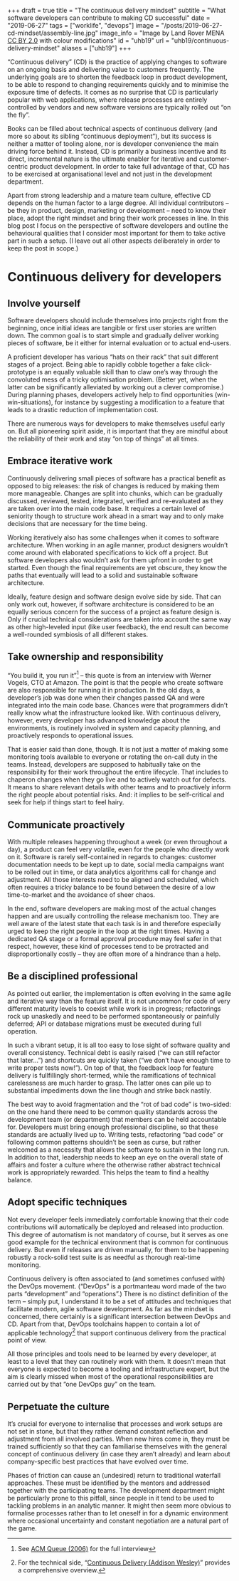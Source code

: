 +++
draft = true
title = "The continuous delivery mindset"
subtitle = "What software developers can contribute to making CD successful"
date = "2019-06-27"
tags = ["worklife", "devops"]
image = "/posts/2019-06-27-cd-mindset/assembly-line.jpg"
image_info = "Image by Land Rover MENA [CC BY 2.0](http://creativecommons.org/licenses/by/2.0) with colour modifications"
id = "uhb19"
url = "uhb19/continuous-delivery-mindset"
aliases = ["uhb19"]
+++

“Continuous delivery” (CD) is the practice of applying changes to software on an ongoing basis and delivering value to customers frequently. The underlying goals are to shorten the feedback loop in product development, to be able to respond to changing requirements quickly and to minimise the exposure time of defects. It comes as no surprise that CD is particularly popular with web applications, where release processes are entirely controlled by vendors and new software versions are typically rolled out “on the fly”.

Books can be filled about technical aspects of continuous delivery (and more so about its sibling “continuous deployment”), but its success is neither a matter of tooling alone, nor is developer convenience the main driving force behind it. Instead, CD is primarily a business incentive and its direct, incremental nature is the ultimate enabler for iterative and customer-centric product development. In order to take full advantage of that, CD has to be exercised at organisational level and not just in the development department.

Apart from strong leadership and a mature team culture, effective CD depends on the human factor to a large degree. All individual contributors – be they in product, design, marketing or development – need to know their place, adopt the right mindset and bring their work processes in line. In this blog post I focus on the perspective of software developers and outline the behavioural qualities that I consider most important for them to take active part in such a setup. (I leave out all other aspects deliberately in order to keep the post in scope.)

# Continuous delivery for developers

## Involve yourself

Software developers should include themselves into projects right from the beginning, once initial ideas are tangible or first user stories are written down. The common goal is to start simple and gradually deliver working pieces of software, be it either for internal evaluation or to actual end-users.

A proficient developer has various “hats on their rack” that suit different stages of a project. Being able to rapidly cobble together a fake click-prototype is an equally valuable skill than to claw one’s way through the convoluted mess of a tricky optimisation problem. (Better yet, when the latter can be significantly alleviated by working out a clever compromise.) During planning phases, developers actively help to find opportunities (win-win-situations), for instance by suggesting a modification to a feature that leads to a drastic reduction of implementation cost.

There are numerous ways for developers to make themselves useful early on. But all pioneering spirit aside, it is important that they are mindful about the reliability of their work and stay “on top of things” at all times.

## Embrace iterative work

Continuously delivering small pieces of software has a practical benefit as opposed to big releases: the risk of changes is reduced by making them more manageable. Changes are split into chunks, which can be gradually discussed, reviewed, tested, integrated, verified and re-evaluated as they are taken over into the main code base. It requires a certain level of seniority though to structure work ahead in a smart way and to only make decisions that are necessary for the time being.

Working iteratively also has some challenges when it comes to software architecture. When working in an agile manner, product designers wouldn’t come around with elaborated specifications to kick off a project. But software developers also wouldn’t ask for them upfront in order to get started. Even though the final requirements are yet obscure, they know the paths that eventually will lead to a solid and sustainable software architecture.

Ideally, feature design and software design evolve side by side. That can only work out, however, if software architecture is considered to be an equally serious concern for the success of a project as feature design is. Only if crucial technical considerations are taken into account the same way as other high-leveled input (like user feedback), the end result can become a well-rounded symbiosis of all different stakes.

## Take ownership and responsibility

“You build it, you run it”[^1] – this quote is from an interview with Werner Vogels, CTO at Amazon. The point is that the people who create software are also responsible for running it in production. In the old days, a developer’s job was done when their changes passed QA and were integrated into the main code base. Chances were that programmers didn’t really know what the infrastructure looked like. With continuous delivery, however, every developer has advanced knowledge about the environments, is routinely involved in system and capacity planning, and proactively responds to operational issues.

That is easier said than done, though. It is not just a matter of making some monitoring tools available to everyone or rotating the on-call duty in the teams. Instead, developers are supposed to habitually take on the responsibility for their work throughout the entire lifecycle. That includes to chaperon changes when they go live and to actively watch out for defects. It means to share relevant details with other teams and to proactively inform the right people about potential risks. And: it implies to be self-critical and seek for help if things start to feel hairy.

## Communicate proactively

With multiple releases happening throughout a week (or even throughout a day), a product can feel very volatile, even for the people who directly work on it. Software is rarely self-contained in regards to changes: customer documentation needs to be kept up to date, social media campaigns want to be rolled out in time, or data analytics algorithms call for change and adjustment. All those interests need to be aligned and scheduled, which often requires a tricky balance to be found between the desire of a low time-to-market and the avoidance of sheer chaos.

In the end, software developers are making most of the actual changes happen and are usually controlling the release mechanism too. They are well aware of the latest state that each task is in and therefore especially urged to keep the right people in the loop at the right times. Having a dedicated QA stage or a formal approval procedure may feel safer in that respect, however, these kind of processes tend to be protracted and disproportionally costly – they are often more of a hindrance than a help.

## Be a disciplined professional

As pointed out earlier, the implementation is often evolving in the same agile and iterative way than the feature itself. It is not uncommon for code of very different maturity levels to coexist while work is in progress; refactorings rock up unaskedly and need to be performed spontaneously or painfully deferred; API or database migrations must be executed during full operation.

In such a vibrant setup, it is all too easy to lose sight of software quality and overall consistency. Technical debt is easily raised (“we can still refactor that later…”) and shortcuts are quickly taken (“we don’t have enough time to write proper tests now!”). On top of that, the feedback loop for feature delivery is fullfillingly short-termed, while the ramifications of technical carelessness are much harder to grasp. The latter ones can pile up to substantial impediments down the line though and strike back nastily.

The best way to avoid fragmentation and the “rot of bad code” is two-sided: on the one hand there need to be common quality standards across the development team (or department) that members can be held accountable for. Developers must bring enough professional discipline, so that these standards are actually lived up to. Writing tests, refactoring “bad code” or following common patterns shouldn’t be seen as curse, but rather welcomed as a necessity that allows the software to sustain in the long run. In addition to that, leadership needs to keep an eye on the overall state of affairs and foster a culture where the otherwise rather abstract technical work is appropriately rewarded. This helps the team to find a healthy balance.

## Adopt specific techniques

Not every developer feels immediately comfortable knowing that their code contributions will automatically be deployed and released into production. This degree of automatism is not mandatory of course, but it serves as one good example for the technical environment that is common for continuous delivery. But even if releases are driven manually, for them to be happening robustly a rock-solid test suite is as needful as thorough real-time monitoring.

Continuous delivery is often associated to (and sometimes confused with) the DevOps movement. (“DevOps” is a portmanteau word made of the two parts “development” and “operations”.) There is no distinct definition of the term – simply put, I understand it to be a set of attitudes and techniques that facilitate modern, agile software development. As far as the mindset is concerned, there certainly is a significant intersection between DevOps and CD. Apart from that, DevOps toolchains happen to contain a lot of applicable technology[^2] that support continuous delivery from the practical point of view.

All those principles and tools need to be learned by every developer, at least to a level that they can routinely work with them. It doesn’t mean that everyone is expected to become a tooling and infrastructure expert, but the aim is clearly missed when most of the operational responsibilities are carried out by that “one DevOps guy” on the team.

## Perpetuate the culture

It’s crucial for everyone to internalise that processes and work setups are not set in stone, but that they rather demand constant reflection and adjustment from all involved parties. When new hires come in, they must be trained sufficiently so that they can familiarise themselves with the general concept of continuous delivery (in case they aren’t already) and learn about company-specific best practices that have evolved over time.

Phases of friction can cause an (undesired) return to traditional waterfall approaches. These must be identified by the mentors and addressed together with the participating teams. The development department might be particularly prone to this pitfall, since people in it tend to be used to tackling problems in an analytic manner. It might then seem more obvious to formalise processes rather than to let oneself in for a dynamic environment where occasional uncertainty and constant negotiation are a natural part of the game.


[^1]: See [ACM Queue (2006)](https://queue.acm.org/detail.cfm?id=1142065) for the full interview

[^2]: For the technical side, “[Continuous Delivery (Addison Wesley)](https://www.amazon.com/dp/0321601912)” provides a comprehensive overview.
